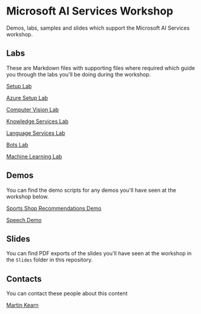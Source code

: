 # Microsoft AI Services Workshop
Demos, labs, samples and slides which support the Microsoft AI Services workshop.

## Labs
These are Markdown files with supporting files where required which guide you through the labs you'll be doing during the workshop.

[Setup Lab](https://github.com/martinkearn/AI-Services-Workshop/blob/master/Setup/Setup-Lab.md)

[Azure Setup Lab](https://github.com/martinkearn/AI-Services-Workshop/blob/master/Setup/Azure-Lab.md)

[Computer Vision Lab](https://github.com/martinkearn/AI-Services-Workshop/blob/master/ComputerVision/ComputerVision-Lab.md)

[Knowledge Services Lab](https://github.com/martinkearn/AI-Services-Workshop/blob/master/Knowledge/Knowledge-Lab.md)

[Language Services Lab](https://github.com/martinkearn/AI-Services-Workshop/blob/master/Language/Language-Lab.md)

[Bots Lab](https://github.com/martinkearn/AI-Services-Workshop/blob/master/Bots/Bots-Lab.md)

[Machine Learning Lab](https://github.com/martinkearn/AI-Services-Workshop/blob/master/MachineLearning/MachineLearning-Lab.md)

## Demos
You can find the demo scripts for any demos you'll have seen at the workshop below.

[Sports Shop Recommendations Demo](https://github.com/martinkearn/AI-Services-Workshop/blob/master/Knowledge/SportsShop-Demo.md)

[Speech Demo](https://github.com/martinkearn/AI-Services-Workshop/blob/master/Speech/Speech-Demo.md)

## Slides
You can find PDF exports of the slides you'll have seen at the workshop in the `Slides` folder in this repository.

## Contacts
You can contact these people about this content

[Martin Kearn](https://martink.me)